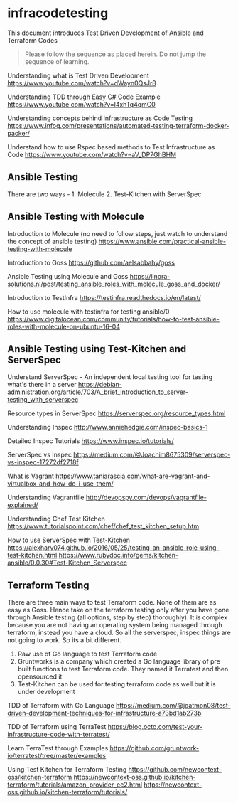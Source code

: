 # infracodetesting

This document introduces Test Driven Development of Ansible and Terraform Codes

> Please follow the sequence as placed herein. Do not jump the sequence of learning.


Understanding what is Test Driven Development
https://www.youtube.com/watch?v=dWayn0QsJr8

Understanding TDD through Easy C# Code Example
https://www.youtube.com/watch?v=l4xhTq4qmC0

Understanding concepts behind Infrastructure as Code Testing
https://www.infoq.com/presentations/automated-testing-terraform-docker-packer/

Understand how to use Rspec based methods to Test Infrastructure as Code
https://www.youtube.com/watch?v=aV_DP7GhBHM


Ansible Testing
---------------------
There are two ways - 1. Molecule 2. Test-Kitchen with ServerSpec

Ansible Testing with Molecule
-------------------------------
Introduction to Molecule (no need to follow steps, just watch to understand the concept of ansible testing)
https://www.ansible.com/practical-ansible-testing-with-molecule

Introduction to Goss
https://github.com/aelsabbahy/goss

Ansible Testing using Molecule and Goss
https://linora-solutions.nl/post/testing_ansible_roles_with_molecule_goss_and_docker/

Introduction to TestInfra
https://testinfra.readthedocs.io/en/latest/

How to use molecule with testinfra for testing ansible/0
https://www.digitalocean.com/community/tutorials/how-to-test-ansible-roles-with-molecule-on-ubuntu-16-04


Ansible Testing using Test-Kitchen and ServerSpec
------------------------------------------------------

Understand ServerSpec - An independent local testing tool for testing what's there in a server
https://debian-administration.org/article/703/A_brief_introduction_to_server-testing_with_serverspec

Resource types in ServerSpec
https://serverspec.org/resource_types.html

Understanding Inspec
http://www.anniehedgie.com/inspec-basics-1

Detailed Inspec Tutorials
https://www.inspec.io/tutorials/

ServerSpec vs Inspec
https://medium.com/@Joachim8675309/serverspec-vs-inspec-17272df2718f

What is Vagrant
https://www.taniarascia.com/what-are-vagrant-and-virtualbox-and-how-do-i-use-them/

Understanding Vagrantfile
http://devopspy.com/devops/vagrantfile-explained/

Understanding Chef Test Kitchen
https://www.tutorialspoint.com/chef/chef_test_kitchen_setup.htm

How to use ServerSpec with Test-Kitchen
https://alexharv074.github.io/2016/05/25/testing-an-ansible-role-using-test-kitchen.html
https://www.rubydoc.info/gems/kitchen-ansible/0.0.30#Test-Kitchen_Serverspec


Terraform Testing
--------------------
There are three main ways to test Terraform code. None of them are as easy as Goss. Hence take on the terraform testing only after you have gone through Ansible testing (all options, step by step) thoroughly). It is complex because you are not having an operating system being managed through terraform, instead you have a cloud. So all the serverspec, inspec things are not going to work. So its a bit different.
1. Raw use of Go language to test Terraform code
2. Gruntworks is a company which created a Go language library of pre built functions to test Terraform code. They named it Terratest and then opensourced it
3. Test-Kitchen can be used for testing terraform code as well but it is under development

TDD of Terraform with Go Language
https://medium.com/@joatmon08/test-driven-development-techniques-for-infrastructure-a73bd1ab273b

TDD of Terraform using TerraTest
https://blog.octo.com/test-your-infrastructure-code-with-terratest/

Learn TerraTest through Examples
https://github.com/gruntwork-io/terratest/tree/master/examples

Using Test Kitchen for Terraform Testing
https://github.com/newcontext-oss/kitchen-terraform
https://newcontext-oss.github.io/kitchen-terraform/tutorials/amazon_provider_ec2.html
https://newcontext-oss.github.io/kitchen-terraform/tutorials/

